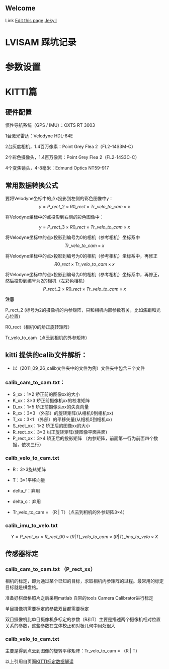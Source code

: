 ## Welcome

Link [Edit this page](https://github.com/illusionaireal/blog/edit/gh-pages/index.md) [Jekyll](https://jekyllrb.com/) 

# LVISAM 踩坑记录

# 参数设置

# KITTI篇
## 硬件配置

惯性导航系统（GPS / IMU）：OXTS RT 3003

1台激光雷达：Velodyne HDL-64E

2台灰度相机，1.4百万像素：Point Grey Flea 2（FL2-14S3M-C）

2个彩色摄像头，1.4百万像素：Point Grey Flea 2（FL2-14S3C-C）

4个变焦镜头，4-8毫米：Edmund Optics NT59-917

## 常用数据转换公式

要将Velodyne坐标中的点x投影到左侧的彩色图像中y：
$$y = P\_rect\_2 \times R0\_rect \times Tr\_velo\_to\_cam \times x$$

将Velodyne坐标中的点投影到右侧的彩色图像中：

$$y = P\_rect\_3 \times R0\_rect \times Tr\_velo\_to\_cam \times x$$


将Velodyne坐标中的点x投影到编号为0的相机（参考相机）坐标系中
$$Tr\_velo\_to\_cam \times x$$

将Velodyne坐标中的点x投影到编号为0的相机（参考相机）坐标系中，再修正
$$R0\_rect \times Tr\_velo\_to\_cam \times x $$

将Velodyne坐标中的点x投影到编号为0的相机（参考相机）坐标系中，再修正，然后投影到编号为2的相机（左彩色相机）
$$P\_rect\_2 \times R0\_rect \times Tr\_velo\_to\_cam \times x$$

**注意**

P_rect_2 (标号为2的摄像机的内参矩阵，只和相机内部参数有关，比如焦距和光心位置)

R0_rect（相机0的矫正旋转矩阵）

Tr_velo_to_cam（点云到相机的外参矩阵）

## kitti 提供的calib文件解析：

- 以（2011_09_26_calib文件夹中的文件为例）文件夹中包含三个文件

### calib_cam_to_cam.txt：

- S_xx：1×2 矫正前的图像xx的大小 
- K_xx：3×3 矫正前摄像机xx的校准矩阵 
- D_xx：1×5 矫正前摄像头xx的失真向量 
- R_xx：3×3 （外部）的旋转矩阵(从相机0到相机xx)
- T_xx：3×1 （外部）的平移矢量(从相机0到相机xx)
- S_rect_xx：1×2 矫正后的图像xx的大小 
- R_rect_xx：3×3 纠正旋转矩阵(使图像平面共面)
- P_rect_xx：3×4 矫正后的投影矩阵 （内参矩阵，前面第一行为前面四个数据，依次三行）


### calib_velo_to_cam.txt

- R：3×3旋转矩阵 
- T：3×1平移向量 
- delta_f：弃用 
- delta_c：弃用

- Tr_velo_to_cam = （R | T）（点云到相机的外参矩阵3×4）

### calib_imu_to_velo.txt

$$Y = P\_rect\_xx \times R\_rect\_00 \times (R|T)\_velo\_to\_cam \times (R|T)\_imu\_to\_velo \times X$$

## 传感器标定

### calib_cam_to_cam.txt （P_rect_xx）

相机的标定，即为通过某个已知的目标，求取相机内参矩阵的过程。最常用的标定目标就是棋盘格。

准备好棋盘格照片之后采用matlab 自带的tools Camera Calibrator进行标定

单目摄像机需要标定的参数双目都需要标定

双目摄像机比单目摄像机多标定的参数（R和T）主要是描述两个摄像机相对位置关系的参数，这些参数在立体校正和对极几何中用处很大

### calib_velo_to_cam.txt

主要是得到点云到图像的旋转平移矩阵：Tr_velo_to_cam = （R | T）

以上引用自页面[KITTI标定数据解读](https://bingxiong.vip/?p=18523)
